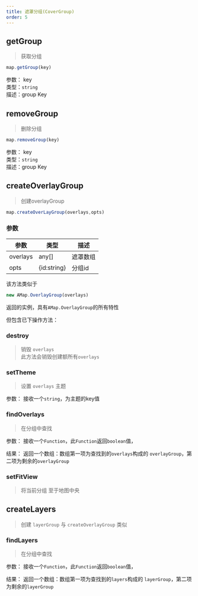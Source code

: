 ```yaml
---
title: 遮罩分组(CoverGroup)
order: 5
---
```


## getGroup
> 获取分组
```js
map.getGroup(key)
```



参数：
key    
类型：`string`   
描述：group Key

## removeGroup
> 删除分组
```js
map.removeGroup(key)
```



参数：
key    
类型：`string`   
描述：group Key


## createOverlayGroup
> 创建overlayGroup

```js
map.createOverLayGroup(overlays,opts)
```
### 参数
|  参数   | 类型  | 描述 |
|  ----  | ----  | ----  |
| overlays  | any[] | 遮罩数组 |
| opts  | {id:string} | 分组id|


该方法类似于
```js
new AMap.OverlayGroup(overlays)
```



返回的实例，具有`AMap.OverlayGroup`的所有特性

但包含已下操作方法：

### destroy
> 销毁 `overlays`   
> 此方法会销毁创建额所有`overlays`

### setTheme
> 设置 `overlays` 主题 


参数：
接收一个`string`，为主题的key值


### findOverlays
> 在分组中查找

参数：
接收一个`Function`，此`Function`返回`boolean`值，

结果：
返回一个数组：数组第一项为查找到的`overlays`构成的 `overlayGroup`，第二项为剩余的`overlayGroup`

### setFitView
> 将当前分组 至于地图中央

## createLayers


> 创建 `layerGroup`
> 与 `createOverlayGroup` 类似

### findLayers
> 在分组中查找

参数：
接收一个`Function`，此`Function`返回`boolean`值，

结果：
返回一个数组：数组第一项为查找到的`layers`构成的 `layerGroup`，第二项为剩余的`layerGroup`